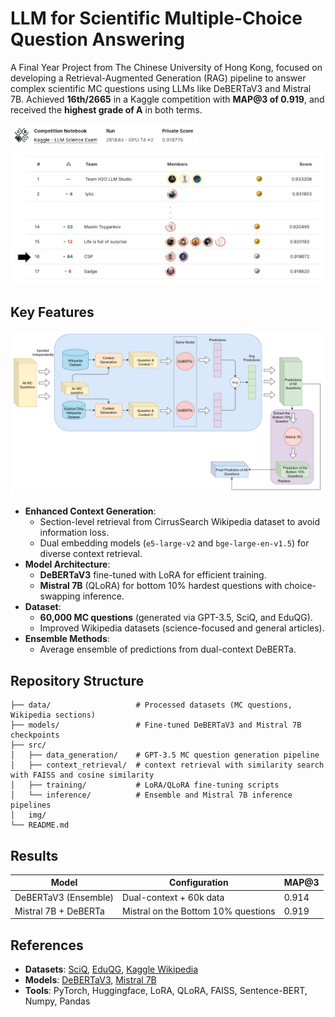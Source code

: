 <!-- # LLM-Science-Exam


This repo contain the code for my final year project, 
which is a submission to the kaggle competition [Kaggle - LLM Science Exam](https://www.kaggle.com/competitions/kaggle-llm-science-exam).
This project was awarded the highest grade (A) in both term. 


The training data is avalible here:
https://www.kaggle.com/datasets/cdeotte/60k-data-with-context-v2 -->


# LLM for Scientific Multiple-Choice Question Answering

A Final Year Project from The Chinese University of Hong Kong, focused on developing a Retrieval-Augmented Generation (RAG) pipeline to  answer complex scientific MC questions using LLMs like DeBERTaV3 and Mistral 7B. 
Achieved **16th/2665** in a Kaggle competition with **MAP@3 of 0.919**, and received the **highest grade of A** in both terms.


<img src="img/score.png" width="300">
<img src="img/rank.png" width="500">

## Key Features
![overview](img/overview.jpg)
- **Enhanced Context Generation**:  
  - Section-level retrieval from CirrusSearch Wikipedia dataset to avoid information loss.  
  - Dual embedding models (`e5-large-v2` and `bge-large-en-v1.5`) for diverse context retrieval.  
- **Model Architecture**:  
  - **DeBERTaV3** fine-tuned with LoRA for efficient training.  
  - **Mistral 7B** (QLoRA) for bottom 10% hardest questions with choice-swapping inference.  
- **Dataset**:  
  - **60,000 MC questions** (generated via GPT-3.5, SciQ, and EduQG).  
  - Improved Wikipedia datasets (science-focused and general articles).  
- **Ensemble Methods**:  
  - Average ensemble of predictions from dual-context DeBERTa.  

## Repository Structure
```
├── data/                   # Processed datasets (MC questions, Wikipedia sections)
├── models/                 # Fine-tuned DeBERTaV3 and Mistral 7B checkpoints
├── src/
│   ├── data_generation/    # GPT-3.5 MC question generation pipeline
│   ├── context_retrieval/  # context retrieval with similarity search with FAISS and cosine similarity
│   ├── training/           # LoRA/QLoRA fine-tuning scripts
│   └── inference/          # Ensemble and Mistral 7B inference pipelines
│   img/
└── README.md
```


## Results
| Model                     | Configuration               | MAP@3  |
|---------------------------|-----------------------------|--------|
| DeBERTaV3 (Ensemble)      | Dual-context + 60k data     | 0.914  |
| Mistral 7B + DeBERTa      | Mistral on the Bottom 10% questions        | 0.919  |

## References
- **Datasets**: [SciQ](https://arxiv.org/abs/1707.06209), [EduQG](https://arxiv.org/abs/2210.12487), [Kaggle Wikipedia](https://www.kaggle.com/datasets/jjimho/wikipedia-20230701)
- **Models**: [DeBERTaV3](https://huggingface.co/microsoft/deberta-v3-large), [Mistral 7B](https://huggingface.co/mistralai/Mistral-7B-v0.1)
- **Tools**: PyTorch, Huggingface, LoRA, QLoRA, FAISS, Sentence-BERT, Numpy, Pandas

